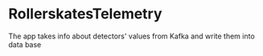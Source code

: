 # RollerskatesTelemetry
The app takes info about detectors' values from Kafka and write them into data base

